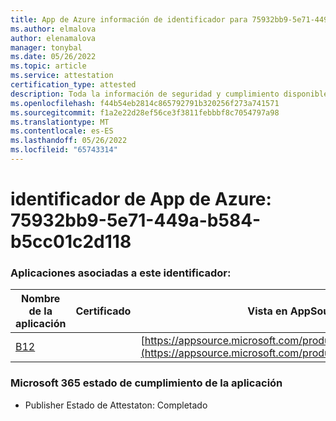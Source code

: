 ```yaml
---
title: App de Azure información de identificador para 75932bb9-5e71-449a-b584-b5cc01c2d118
ms.author: elmalova
author: elenamalova
manager: tonybal
ms.date: 05/26/2022
ms.topic: article
ms.service: attestation
certification_type: attested
description: Toda la información de seguridad y cumplimiento disponible para 75932bb9-5e71-449a-b584-b5cc01c2d118.
ms.openlocfilehash: f44b54eb2814c865792791b320256f273a741571
ms.sourcegitcommit: f1a2e22d28ef56ce3f3811febbbf8c7054797a98
ms.translationtype: MT
ms.contentlocale: es-ES
ms.lasthandoff: 05/26/2022
ms.locfileid: "65743314"
---
```

# <a name="azure-app-id-75932bb9-5e71-449a-b584-b5cc01c2d118"></a>identificador de App de Azure: 75932bb9-5e71-449a-b584-b5cc01c2d118


### <a name="apps-associated-with-this-id"></a>Aplicaciones asociadas a este identificador:
| **Nombre de la aplicación** | **Certificado** | **Vista en AppSource** |
|--------------|---------------|-----------------------|
| [B12](../forward/WA200004073.md) |  | [https://appsource.microsoft.com/product/office/WA200004073](https://appsource.microsoft.com/product/office/WA200004073) |

### <a name="microsoft-365-app-compliance-status"></a>Microsoft 365 estado de cumplimiento de la aplicación
- Publisher Estado de Attestaton: Completado
